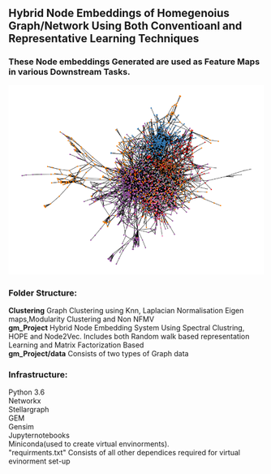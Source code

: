 ## Hybrid Node Embeddings of Homegenoius Graph/Network Using Both Conventioanl and Representative Learning Techniques

### These Node embeddings Generated are used as Feature Maps in various Downstream Tasks.


<img src = "https://github.com/bharath000/GM_VE/blob/main/gm_project/label_graph_with_pos.png"/><br>
### Folder Structure:

<b>Clustering</b> Graph Clustering using Knn, Laplacian Normalisation Eigen maps,Modularity Clustering and Non NFMV  <br>
<b>gm_Project</b> Hybrid Node Embedding System Using Spectral Clustring, HOPE and Node2Vec. Includes both Random walk based representation Learning and Matrix Factorization Based<br>
<b>gm_Project/data</b> Consists of two types of Graph data

### Infrastructure:

Python 3.6<br>
Networkx<br>
Stellargraph<br>
GEM<br>
Gensim<br>
Jupyternotebooks<br>
Miniconda(used to create virtual envinorments).<br>
"requirments.txt" Consists of all other dependices required for virtual evinorment set-up 


 

